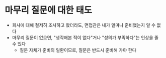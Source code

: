 # 마무리 질문에 대한 태도

- 회사에 대해 철저히 조사하고 왔더라도, 면접관은 내가 얼마나 준비했는지 알 수 없다
- 마무리 질문이 없으면, "생각해본 적이 없다"거나 "성의가 부족하다"는 인상을 줄 수 있다
  - 질문 자체가 준비의 일환이므로, 질문은 반드시 준비해 가야 한다
